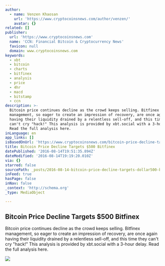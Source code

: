 ```yaml
---
author:
  - name: Venzen Khaosan
    url: 'https://www.cryptocoinsnews.com/author/venzen/'
    avatar: {}
related: []
publisher:
  url: 'https://www.cryptocoinsnews.com'
  name: 'CCN: Financial Bitcoin & Cryptocurrency News'
  favicon: null
  domain: www.cryptocoinsnews.com
keywords:
  - xbt
  - bitcoin
  - charts
  - bitfinex
  - analysis
  - price
  - 4hr
  - macd
  - bitstamp
  - ccn
description: >-
  Bitcoin price continues decline as the crowd keeps selling. Bitfinex
  management, so eager to create an impression of recovery, are once again
  having their liquidity drained by a relentless sell-off, and this time they
  can't cry "hack!" This analysis is provided by xbt.social with a 3-hour delay.
  Read the full analysis here.
inLanguage: en
app_links: []
isBasedOnUrl: 'https://www.cryptocoinsnews.com/bitcoin-price-decline-targets-bitfinex-500/'
title: Bitcoin Price Decline Targets $500 Bitfinex
datePublished: '2016-08-14T19:51:35.894Z'
dateModified: '2016-08-14T19:19:20.010Z'
via: {}
starred: false
sourcePath: _posts/2016-08-14-bitcoin-price-decline-targets-dollar500-bitfinex.md
inFeed: true
hasPage: false
inNav: false
_context: 'http://schema.org'
_type: MediaObject

---
```

<article style=""><h1>Bitcoin Price Decline Targets $500 Bitfinex</h1><p>Bitcoin price continues decline as the crowd keeps selling. Bitfinex management, so eager to create an impression of recovery, are once again having their liquidity drained by a relentless sell-off, and this time they can't cry "hack!" This analysis is provided by xbt.social with a 3-hour delay. Read the full analysis here.</p><img src="https://www.cryptocoinsnews.com/wp-content/uploads/2016/08/Selection_20160814_002.png" /></article>
